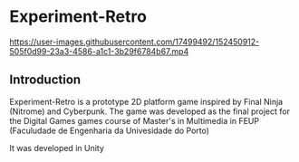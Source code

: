 # Experiment-Retro

https://user-images.githubusercontent.com/17499492/152450912-505f0d99-23a3-4586-a1c1-3b29f6784b67.mp4

## Introduction

Experiment-Retro is a prototype 2D platform game inspired by Final Ninja (Nitrome) and Cyberpunk. The game was developed as the final project for the Digital Games games course of Master's in Multimedia in FEUP (Faculudade de Engenharia da Univesidade do Porto)

It was developed in Unity
